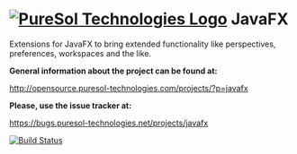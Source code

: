[![PureSol Technologies Logo](http://opensource.puresol-technologies.com/images/logo_320.png)](https://puresol-technologies.com)
JavaFX
======

Extensions for  JavaFX to bring extended functionality like perspectives, preferences, workspaces and the like.

__General information about the project can be found at:__

http://opensource.puresol-technologies.com/projects/?p=javafx
    
__Please, use the issue tracker at:__

https://bugs.puresol-technologies.net/projects/javafx

[![Build Status](http://ci.puresol-technologies.net/job/javafx/badge/icon)](http://ci.puresol-technologies.net/job/javafx/)
